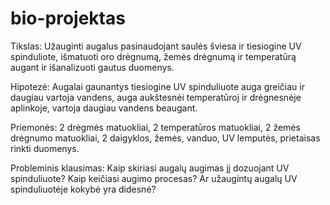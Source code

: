 # bio-projektas

Tikslas: Užauginti augalus pasinaudojant saulės šviesa ir tiesiogine UV spinduliote, išmatuoti oro drėgnumą, žemės drėgnumą ir temperatūrą augant ir išanalizuoti gautus duomenys. 

Hipotezė: Augalai gaunantys tiesiogine UV spinduliuote auga greičiau ir daugiau vartoja vandens, auga aukštesnėi temperatūroj ir drėgnesnėje aplinkoje, vartoja daugiau vandens beaugant. 

Priemonės: 2 drėgmės matuokliai, 2 temperatūros matuokliai, 2 žemės drėgnumo matuokliai, 2 daigyklos, žemės, vanduo, UV lemputės, prietaisas rinkti duomenys. 

Probleminis klausimas: Kaip skiriasi augalų augimas jį dozuojant UV spinduliuote? Kaip keičiasi augimo procesas? Ar užaugintų augalų UV spinduliuotėje kokybė yra didesnė? 
